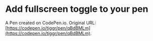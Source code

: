 # Add fullscreen toggle to your pen

A Pen created on CodePen.io. Original URL: [https://codepen.io/tiggr/pen/qBdBMLm](https://codepen.io/tiggr/pen/qBdBMLm).
